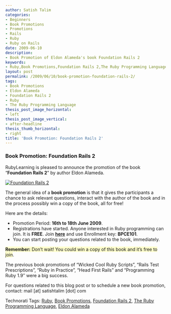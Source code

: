 ```yaml
---
author: Satish Talim
categories:
- Beginners
- Book Promotions
- Promotions
- Rails
- Ruby
- Ruby on Rails
date: 2009-06-10
description:
- Book Promotion of Eldon Alameda's book Foundation Rails 2
keywords:
- Ruby,Book Promotions,Foundation Rails 2,The Ruby Programming Language,Eldon Alameda
layout: post
permalink: /2009/06/10/book-promotion-foundation-rails-2/
tags:
- Book Promotions
- Eldon Alameda
- Foundation Rails 2
- Ruby
- The Ruby Programming Language
thesis_post_image_horizontal:
- left
thesis_post_image_vertical:
- after-headline
thesis_thumb_horizontal:
- right
title: 'Book Promotion: Foundation Rails 2'
---
```


<div>
  <h3>
    Book Promotion: Foundation Rails 2
  </h3>
  
  <p>
    RubyLearning is pleased to announce the promotion of the book &#8220;<strong>Foundation Rails 2</strong>&#8221; by author Eldon Alameda.
  </p>
  
  <p>
    <a href="http://www.friendsofed.com/book.html?isbn=9781430210399"><img class="alignright" src="http://rubylearning.com/images/medallion.jpg" style="border: 0px none;" alt="Foundation Rails 2" title="Foundation Rails 2" /></a>
  </p>
  
  <p>
    The general idea of a <strong>book promotion</strong> is that it gives the participants a chance to ask relevant questions, interact with the author of the book and in the process possibly win a copy of the book, all for free!
  </p>
  
  <p>
    Here are the details:
  </p>
  
  <ul>
    <li>
      Promotion Period: <strong>16th to 18th June 2009</strong>.
    </li>
    <li>
      Registrations have started. Anyone interested in Ruby programming can join. It is <strong>FREE</strong>. Join <a href="http://rubylearning.org/class/course/view.php?id=35"><b>here</b></a> and use Enrollment key: <b>BPCE101</b>.
    </li>
    <li>
      You can start posting your questions related to the book, immediately.
    </li>
  </ul>
  
  <p>
    <span style="background-color: #FFFFCC;"><b>Remember:</b> Don&#8217;t wait! You could win a copy of this book and it&#8217;s free to join</span>.
  </p>
  
  <p>
    The previous book promotions of &#8220;Wicked Cool Ruby Scripts&#8221;, &#8220;Rails Test Prescriptions&#8221;, &#8220;Ruby in Practice&#8221;, &#8220;Head First Rails&#8221; and &#8220;Programming Ruby 1.9&#8243; were a big success.
  </p>
  
  <p>
    For questions related to this blog post or to schedule a new book promotion, contact: mail [at] satishtalim [dot] com
  </p>
</div>

Technorati Tags: <a href="http://technorati.com/tag/Ruby" rel="tag">Ruby</a>, <a href="http://technorati.com/tag/Book+Promotions" rel="tag">Book Promotions</a>, <a href="http://technorati.com/tag/Foundation+Rails+2" rel="tag">Foundation Rails 2</a>, <a href="http://technorati.com/tag/The+Ruby+Programming+Language" rel="tag">The Ruby Programming Language</a>, <a href="http://technorati.com/tag/Eldon+Alameda" rel="tag">Eldon Alameda</a>
